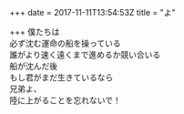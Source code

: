 +++
date = 2017-11-11T13:54:53Z
title = "よ"

+++
僕たちは  
必ず沈む運命の船を操っている   
誰がより速く遠くまで進めるか競い合いる  
船が沈んだ後  
もし君がまだ生きているなら  
兄弟よ、  
陸に上がることを忘れないで！